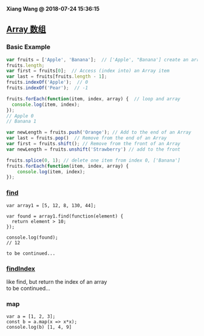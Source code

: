 **Xiang Wang @ 2018-07-24 15:36:15**


## [Array 数组](https://developer.mozilla.org/en-US/docs/Web/JavaScript/Reference/Global_Objects/Array)
### Basic Example

```javascript
var fruits = ['Apple', 'Banana'];  // ['Apple', "Banana'] create an array
fruits.length;
var first = fruits[0];  // Access (index into) an Array item
var last = fruits[fruits.length - 1];
fruits.indexOf('Apple');  // 0
fruits.indexOf('Pear');  // -1

fruits.forEach(function(item, index, array) {  // loop and array
  console.log(item, index);
});
// Apple 0
// Banana 1

var newLength = fruits.push('Orange'); // Add to the end of an Array
var last = fruits.pop()  // Remove from the end of an Array
var first = fruits.shift(); // Remove from the front of an Array
var newLength = fruits.unshift('Strawberry') // add to the front

fruits.splice(0, 1); // delete one item from index 0, ['Banana']
fruits.forEach(function(item, index, array) {
    console.log(item, index);
});
```

### [find](https://developer.mozilla.org/en-US/docs/Web/JavaScript/Reference/Global_Objects/Array/find)
```
var array1 = [5, 12, 8, 130, 44];

var found = array1.find(function(element) {
  return element > 10;
});

console.log(found);
// 12

to be continued...
```

### [findIndex](https://developer.mozilla.org/en-US/docs/Web/JavaScript/Reference/Global_Objects/Array/findIndex)
like find, but return the index of an array  
to be continued...

### map
```
var a = [1, 2, 3];
const b = a.map(x => x*x);
console.log(b) [1, 4, 9]
```
